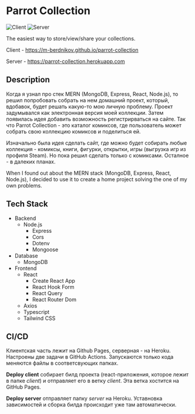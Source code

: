 # Parrot Collection
![Client](https://github.com/m-berdnikov/parrot-collection/actions/workflows/client.yml/badge.svg)
![Server](https://github.com/m-berdnikov/parrot-collection/actions/workflows/server.yml/badge.svg)

The easiest way to store/view/share your collections. 

Client - https://m-berdnikov.github.io/parrot-collection

Server - https://parrot-collection.herokuapp.com

## Description 

Когда я узнал про стек MERN (MongoDB, Express, React, Node.js), то решил попробовать собрать на нем домашний проект, который, вдобавок,  будет решать какую-то 
мою личную проблему. Проект задумывался как электронная версия моей коллекции. Затем появилась идея добавить возможность регистрирваться на сайте. 
Так что Parrot Collection - это каталог комиксов, где пользователь может собрать свою коллекцию комиксов и поделиться ей. 

Изначально была идея сделать сайт, где можно будет собирать любые коллекция - комиксы, книги, фигурки, открытки, игры (выгрузка игр из профиля Steam). 
Но пока решил сделать только с комиксами. Осталное - в далеких планах.

When I found out about the MERN stack (MongoDB, Express, React, Node.js), I decided to use it to create a home project solving the one of my own problems.

## Tech Stack

* Backend
    * Node.js
      * Express
      * Cors
      * Dotenv
      * Mongoose
* Database
    * MongoDB
* Frontend
    * React
      * Create React App
      * React Hook Form
      * React Query
      * React Router Dom
    * Axios
    * Typescript
    * Tailwind CSS

## CI/CD

Клиентская часть лежит на Github Pages, серверная - на Heroku. Настроены две задачи в GitHub Actions. Запускаются только кода меняются файлы в соответсвующих папках.

**Deploy client** собирает билд проекта (react-приложения, которое лежит в папке *client*) и отправляет его в ветку *client*. Эта ветка хостится на GitHub Pages. 

**Deploy server** отправляет папку *server* на Heroku. Уставновка зависимостей и сборка билда происходит уже там автоматически.
